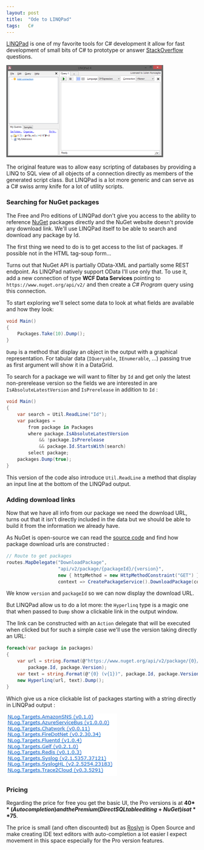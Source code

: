```yaml
---
layout: post
title:  "Ode to LINQPad"
tags:   C#
---
```

[LINQPad][1] is one of my favorite tools for C# development it allow for fast
development of small bits of C# to prototype or answer [StackOverflow][2]
questions.

![LINQPad UI](/assets/linqpad-overview.png)

The original feature was to allow easy scripting of databases by providing a
LINQ to SQL view of all objects of a connection directly as members of the
generated script class. But LINQPad is a lot more generic and can serve as a C#
swiss army knife for a lot of utility scripts.

### Searching for NuGet packages

The Free and Pro editions of LINQPad don't give you access to the ability to
reference [NuGet][4] packages directly and the NuGet website doesn't provide any
download link. We'll use LINQPad itself to be able to search and download any
package by Id.

The first thing we need to do is to get access to the list of packages.
If possible not in the HTML tag-soup form...

Turns out that NuGet API is partially OData-XML and partially some REST
endpoint. As LINQPad natively support OData I'll use only that. To use it, add
a new connection of type **WCF Data Services** pointing to
`https://www.nuget.org/api/v2/` and then create a *C# Program* query using
this connection.

To start exploring we'll select some data to look at what fields are available
and how they look:

```csharp
void Main()
{
    Packages.Take(10).Dump();
}
```

`Dump` is a method that display an object in the output with a graphical
representation. For tabular data (`IQueryable`, `IEnumerable`, ...) passing true
as first argument will show it in a DataGrid.

To search for a package we will want to filter by `Id` and get only the latest
non-prerelease version so the fields we are interested in are
`IsAbsoluteLatestVersion` and `IsPrerelease` in addition to `Id` :

```csharp
void Main()
{
    var search = Util.ReadLine("Id");
    var packages =
        from package in Packages
        where package.IsAbsoluteLatestVersion
            && !package.IsPrerelease
            && package.Id.StartsWith(search)
        select package;
    packages.Dump(true);
}
```

This version of the code also introduce `Util.ReadLine` a method that display an
input line at the bottom of the LINQPad output.

### Adding download links

Now that we have all info from our package we need the download URL, turns out
that it isn't directly included in the data but we should be able to build it
from the information we already have.

As NuGet is open-source we can read the [source code][5] and find how package
download urls are constructed :

```csharp
// Route to get packages
routes.MapDelegate("DownloadPackage",
                   "api/v2/package/{packageId}/{version}",
                   new { httpMethod = new HttpMethodConstraint("GET") },
                   context => CreatePackageService().DownloadPackage(context.HttpContext));
```

We know `version` and `packageId` so we can now display the download URL.

But LINQPad allow us to do a lot more:  the `Hyperlinq` type is a magic one that
when passed to `Dump` show a clickable link in the output window.

The link can be constructed with an `Action` delegate that will be executed when
clicked but for such a simple case we'll use the version taking directly an URL:

```csharp
foreach(var package in packages)
{
    var url = string.Format(@"https://www.nuget.org/api/v2/package/{0}/{1}",
        package.Id, package.Version);
    var text = string.Format(@"{0} (v{1})", package.Id, package.Version);
    new Hyperlinq(url, text).Dump();
}
```

Which give us a nice clickable list of packages starting with a string directly
in LINQPad output :

![Links in output](/assets/linqpad-nuget-packages.png)

### Pricing

Regarding the price for free you get the basic UI, the Pro versions is at
**40$** (Autocompletion) and the Premium (Direct SQL table editing + NuGet) is
at **75$**.

The price is small (and often discounted) but as [Roslyn][3] is Open Source and
make creating IDE text editors with auto-completion a lot easier I expect
movement in this space especially for the Pro version features.

[1]: http://www.linqpad.net/
[2]: https://stackoverflow.com/
[3]: https://roslyn.codeplex.com/
[4]: https://www.nuget.org
[5]: https://nuget.codeplex.com/SourceControl/latest#src/Server/DataServices/Routes.cs

